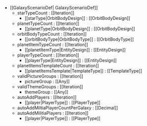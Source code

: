 * [[GalaxyScenarioDef| GalaxyScenarioDef]]
   * starTypeCount : [[Iteration]]
     * [[starType|OrbitBodyDesign]] : [[OrbitBodyDesign]]
   * planetTypeCount : [[Iteration]]
     * [[planetType|OrbitBodyDesign]] : [[OrbitBodyDesign]]
   * orbitBodyTypeCount : [[Iteration]]
     * [[orbitBodyType|OrbitBodyType]] : [[OrbitBodyType]]
   * planetItemTypeCount : [[Iteration]]
     * [[planetItemType|EntityDesign]] : [[EntityDesign]]
   * playerTypeCount : [[Iteration]]
     * [[playerType|EntityDesign]] : [[EntityDesign]]
   * planetItemsTemplateCount : [[Iteration]]
     * [[planetItemsTemplate|TemplateType]] : [[TemplateType]]
   * validPictureGroups : [[Iteration]]
     * pictureGroup : [[Any]]
   * validThemeGroups : [[Iteration]]
     * themeGroup : [[Any]]
   * autoAddPlayers : [[Iteration]]
     * [[player|PlayerType]] : [[PlayerType]]
   * autoAddMiltiaPlayerCountPerGalaxy : [[Decimal]]
   * autoAddMilitiaPlayers : [[Iteration]]
     * [[player|PlayerType]] : [[PlayerType]]

